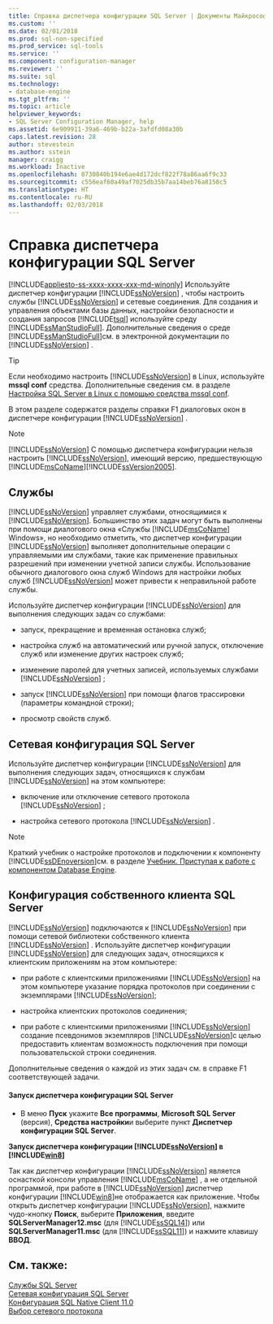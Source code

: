 ```yaml
---
title: Справка диспетчера конфигурации SQL Server | Документы Майкрософт
ms.custom: ''
ms.date: 02/01/2018
ms.prod: sql-non-specified
ms.prod_service: sql-tools
ms.service: ''
ms.component: configuration-manager
ms.reviewer: ''
ms.suite: sql
ms.technology:
- database-engine
ms.tgt_pltfrm: ''
ms.topic: article
helpviewer_keywords:
- SQL Server Configuration Manager, help
ms.assetid: 6e909911-39a6-469b-b22a-3afdfd08a30b
caps.latest.revision: 28
author: stevestein
ms.author: sstein
manager: craigg
ms.workload: Inactive
ms.openlocfilehash: 0730840b194e6ae4d172dcf822f78a86aa6f9c33
ms.sourcegitcommit: c556eaf60a49af7025db35b7aa14beb76a8158c5
ms.translationtype: HT
ms.contentlocale: ru-RU
ms.lasthandoff: 02/03/2018
---
```

# <a name="sql-server-configuration-manager-help"></a>Справка диспетчера конфигурации SQL Server
[!INCLUDE[appliesto-ss-xxxx-xxxx-xxx-md-winonly](../../includes/appliesto-ss-xxxx-xxxx-xxx-md-winonly.md)]
Используйте диспетчер конфигурации [!INCLUDE[ssNoVersion](../../includes/ssnoversion-md.md)] , чтобы настроить службы [!INCLUDE[ssNoVersion](../../includes/ssnoversion-md.md)] и сетевые соединения. Для создания и управления объектами базы данных, настройки безопасности и создания запросов [!INCLUDE[tsql](../../includes/tsql-md.md)] используйте среду [!INCLUDE[ssManStudioFull](../../includes/ssmanstudiofull-md.md)]. Дополнительные сведения о среде [!INCLUDE[ssManStudioFull](../../includes/ssmanstudiofull-md.md)]см. в электронной документации по [!INCLUDE[ssNoVersion](../../includes/ssnoversion-md.md)] .  

 > [!TIP]
 > Если необходимо настроить [!INCLUDE[ssNoVersion](../../includes/ssnoversion-md.md)] в Linux, используйте **mssql conf** средства. Дополнительные сведения см. в разделе [Настройка SQL Server в Linux с помощью средства mssql conf](../../linux/sql-server-linux-configure-mssql-conf.md).

 В этом разделе содержатся разделы справки F1 диалоговых окон в диспетчере конфигурации [!INCLUDE[ssNoVersion](../../includes/ssnoversion-md.md)] .  
  
> [!NOTE]  
>  [!INCLUDE[ssNoVersion](../../includes/ssnoversion-md.md)] С помощью диспетчера конфигурации нельзя настроить [!INCLUDE[ssNoVersion](../../includes/ssnoversion-md.md)], имеющий версию, предшествующую [!INCLUDE[msCoName](../../includes/msconame-md.md)][!INCLUDE[ssVersion2005](../../includes/ssversion2005-md.md)].  
  
## <a name="services"></a>Службы  
 [!INCLUDE[ssNoVersion](../../includes/ssnoversion-md.md)] управляет службами, относящимися к [!INCLUDE[ssNoVersion](../../includes/ssnoversion-md.md)]. Большинство этих задач могут быть выполнены при помощи диалогового окна «Службы [!INCLUDE[msCoName](../../includes/msconame-md.md)] Windows», но необходимо отметить, что диспетчер конфигурации [!INCLUDE[ssNoVersion](../../includes/ssnoversion-md.md)] выполняет дополнительные операции с управляемыми им службами, такие как применение правильных разрешений при изменении учетной записи службы. Использование обычного диалогового окна служб Windows для настройки любых служб [!INCLUDE[ssNoVersion](../../includes/ssnoversion-md.md)] может привести к неправильной работе службы.  
  
 Используйте диспетчер конфигурации [!INCLUDE[ssNoVersion](../../includes/ssnoversion-md.md)] для выполнения следующих задач со службами:  
  
-   запуск, прекращение и временная остановка служб;  
  
-   настройка служб на автоматический или ручной запуск, отключение служб или изменение других настроек служб;  
  
-   изменение паролей для учетных записей, используемых службами [!INCLUDE[ssNoVersion](../../includes/ssnoversion-md.md)] ;  
  
-   запуск [!INCLUDE[ssNoVersion](../../includes/ssnoversion-md.md)] при помощи флагов трассировки (параметры командной строки);  
  
-   просмотр свойств служб.  
  
## <a name="sql-server-network-configuration"></a>Сетевая конфигурация SQL Server  
 Используйте диспетчер конфигурации [!INCLUDE[ssNoVersion](../../includes/ssnoversion-md.md)] для выполнения следующих задач, относящихся к службам [!INCLUDE[ssNoVersion](../../includes/ssnoversion-md.md)] на этом компьютере:  
  
-   включение или отключение сетевого протокола [!INCLUDE[ssNoVersion](../../includes/ssnoversion-md.md)] ;  
  
-   настройка сетевого протокола [!INCLUDE[ssNoVersion](../../includes/ssnoversion-md.md)] .  
  
> [!NOTE]  
>  Краткий учебник о настройке протоколов и подключении к компоненту [!INCLUDE[ssDEnoversion](../../includes/ssdenoversion-md.md)]см. в разделе [Учебник. Приступая к работе с компонентом Database Engine](../../relational-databases/tutorial-getting-started-with-the-database-engine.md).  
  
## <a name="sql-server-native-client-configuration"></a>Конфигурация собственного клиента SQL Server  
 [!INCLUDE[ssNoVersion](../../includes/ssnoversion-md.md)] подключаются к [!INCLUDE[ssNoVersion](../../includes/ssnoversion-md.md)] при помощи сетевой библиотеки собственного клиента [!INCLUDE[ssNoVersion](../../includes/ssnoversion-md.md)] . Используйте диспетчер конфигурации [!INCLUDE[ssNoVersion](../../includes/ssnoversion-md.md)] для следующих задач, относящихся к клиентским приложениям на этом компьютере:  
  
-   при работе с клиентскими приложениями [!INCLUDE[ssNoVersion](../../includes/ssnoversion-md.md)] на этом компьютере указание порядка протоколов при соединении с экземплярами [!INCLUDE[ssNoVersion](../../includes/ssnoversion-md.md)];  
  
-   настройка клиентских протоколов соединения;  
  
-   при работе с клиентскими приложениями [!INCLUDE[ssNoVersion](../../includes/ssnoversion-md.md)] создание псевдонимов экземпляров [!INCLUDE[ssNoVersion](../../includes/ssnoversion-md.md)]с целью предоставить клиентам возможность подключения при помощи пользовательской строки соединения.  
  
 Дополнительные сведения о каждой из этих задач см. в справке F1 соответствующей задачи.  
  
#### <a name="to-open-sql-server-configuration-manager"></a>Запуск диспетчера конфигурации SQL Server  
  
-   В меню **Пуск** укажите **Все программы**, **Microsoft SQL Server** (версия), **Средства настройки**и выберите пункт **Диспетчер конфигурации SQL Server**.  
  
  
 **Запуск диспетчера конфигурации [!INCLUDE[ssNoVersion](../../includes/ssnoversion-md.md)] в [!INCLUDE[win8](../../includes/win8-md.md)]**  
  
 Так как диспетчер конфигурации [!INCLUDE[ssNoVersion](../../includes/ssnoversion-md.md)] является оснасткой консоли управления [!INCLUDE[msCoName](../../includes/msconame-md.md)] , а не отдельной программой, при работе в [!INCLUDE[ssNoVersion](../../includes/ssnoversion-md.md)] диспетчер конфигурации [!INCLUDE[win8](../../includes/win8-md.md)]не отображается как приложение. Чтобы открыть диспетчер конфигурации [!INCLUDE[ssNoVersion](../../includes/ssnoversion-md.md)], нажмите чудо-кнопку **Поиск**, выберите **Приложения**, введите **SQLServerManager12.msc** (для [!INCLUDE[ssSQL14](../../includes/sssql14-md.md)]) или **SQLServerManager11.msc** (для [!INCLUDE[ssSQL11](../../includes/sssql11-md.md)]) и нажмите клавишу **ВВОД**.  
  

## <a name="see-also"></a>См. также:  
 [Службы SQL Server](../../tools/configuration-manager/sql-server-services.md)   
 [Сетевая конфигурация SQL Server](../../tools/configuration-manager/sql-server-network-configuration.md)   
 [Конфигурация SQL Native Client 11.0](../../tools/configuration-manager/sql-native-client-11-0-configuration.md)   
 [Выбор сетевого протокола](http://msdn.microsoft.com/library/6565fb7d-b076-4447-be90-e10d0dec359a)  
  
  
